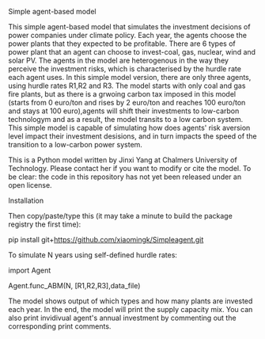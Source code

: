 Simple agent-based model

This simple agent-based model that simulates the investment decisions of power companies under climate policy. Each year, the agents choose the power plants that they expected to be profitable. There are 6 types of power plant that an agent can choose to invest-coal, gas, nuclear, wind and solar PV. The agents in the model are heterogenous in the way they perceive the investment risks, which is characterised by the hurdle rate each agent uses. In this simple model version, there are only three agents, using hurdle rates R1,R2 and R3.
The model starts with only coal and gas fire plants, but as there is a grwoing carbon tax imposed in this model (starts from 0 euro/ton and rises by 2 euro/ton and reaches 100 euro/ton and stays at 100 euro),agents will shift their investments to low-carbon technologym and as a result, the model transits to a low carbon system.
This simple model is capable of simulating how does agents' risk aversion level impact their investment desisions, and in turn impacts the speed of the transition to a low-carbon power system.

This is a Python model written by Jinxi Yang at Chalmers University of Technology. Please contact her if you want to modify or cite the model. To be clear: the code in this repository has not yet been released under an open license.

Installation

Then copy/paste/type this (it may take a minute to build the package registry the first time):

pip install git+https://github.com/xiaomingk/Simpleagent.git

To simulate N years using self-defined hurdle rates:

import Agent

Agent.func_ABM(N, [R1,R2,R3],data_file)

The model shows output of which types and how many plants are invested each year. In the end, the model will print the supply capacity mix. You can also print invidivual agent's annual investment by commenting out the corresponding print comments.
